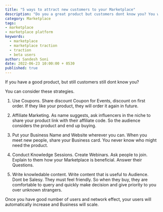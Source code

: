 ```yaml
---
title: "5 ways to attract new customers to your Marketplace"
description: "Do you a great product but customers dont know you? You want to build a presence? Look at these strategies."
category: Marketplace
tags:
- marketplace
- marketplace platform
keywords:
  - marketplace
  - marketplace traction
  - traction
  - beta users
author: Sandesh Soni
date: 2022-06-23 10:00:00 + 0530
published: true
---
```


If you have a good product, but still customers still dont know you?

You can consider these strategies.

1. Use Coupons.
Share discount Coupon for Events, discount on first order. If they like your product, they will order it again in future.

2. Affiliate Marketing.
As name suggests, ask influencers in the niche to share your product link with their affiliate code.
So the audience considers the product and end up buying.

3. Put your Business Name and Website wherever you can.
When you meet new people, share your Business card. You never know who might need the product.

4. Conduct Knowledge Sessions.
Create Webinars. Ask people to join. Explain to them how your Marketplace is beneficial. Answer their Questions.


5. Write knowledable content.
Write content that is useful to Audience. Dont be Salesy. They must feel friendly.
So when they buy, they are comfortable to query and quickly make decision and give priority to you over unknown strangers.


Once you have good number of users and network effect, your users will automatically increase and Business will scale.

